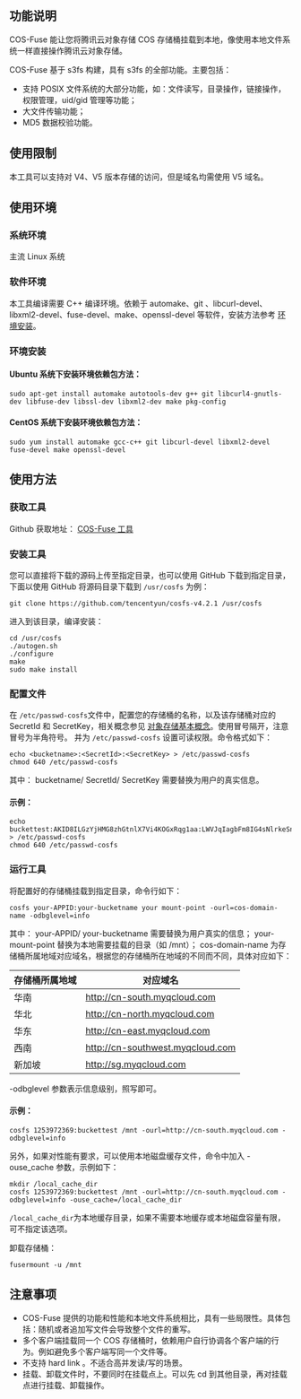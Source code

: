 ## 功能说明 
COS-Fuse 能让您将腾讯云对象存储 COS 存储桶挂载到本地，像使用本地文件系统一样直接操作腾讯云对象存储。

COS-Fuse 基于 s3fs 构建，具有 s3fs 的全部功能。主要包括：
- 支持 POSIX 文件系统的大部分功能，如：文件读写，目录操作，链接操作，权限管理，uid/gid 管理等功能；
- 大文件传输功能；
- MD5 数据校验功能。

## 使用限制 
本工具可以支持对 V4、V5 版本存储的访问，但是域名均需使用 V5 域名。


## 使用环境 
### 系统环境 
主流 Linux 系统

### 软件环境 
本工具编译需要 C++ 编译环境。依赖于 automake、git 、libcurl-devel、libxml2-devel、fuse-devel、make、openssl-devel 等软件，安装方法参考 [环境安装](#环境安装)。
<span id="环境安装"></span>
### 环境安装 
#### Ubuntu 系统下安装环境依赖包方法：
```
sudo apt-get install automake autotools-dev g++ git libcurl4-gnutls-dev libfuse-dev libssl-dev libxml2-dev make pkg-config
```

#### CentOS 系统下安装环境依赖包方法：
```
sudo yum install automake gcc-c++ git libcurl-devel libxml2-devel fuse-devel make openssl-devel
```

## 使用方法 
### 获取工具 
Github 获取地址： [COS-Fuse 工具](https://github.com/tencentyun/cosfs-v4.2.1)

### 安装工具 
您可以直接将下载的源码上传至指定目录，也可以使用 GitHub 下载到指定目录，下面以使用 GitHub 将源码目录下载到 `/usr/cosfs` 为例：
```
git clone https://github.com/tencentyun/cosfs-v4.2.1 /usr/cosfs
```
进入到该目录，编译安装：
```
cd /usr/cosfs
./autogen.sh
./configure
make
sudo make install
```
### 配置文件
在 `/etc/passwd-cosfs`文件中，配置您的存储桶的名称，以及该存储桶对应的 SecretId 和 SecretKey，相关概念参见 [对象存储基本概念](https://cloud.tencent.com/document/product/436/6225)。使用冒号隔开，注意冒号为半角符号。 并为 `/etc/passwd-cosfs` 设置可读权限。命令格式如下：
```
echo <bucketname>:<SecretId>:<SecretKey> > /etc/passwd-cosfs
chmod 640 /etc/passwd-cosfs
```
其中：
bucketname/ SecretId/ SecretKey 需要替换为用户的真实信息。
#### 示例：
```
echo buckettest:AKID8ILGzYjHMG8zhGtnlX7Vi4KOGxRqg1aa:LWVJqIagbFm8IG4sNlrkeSn5DLI3dCYi > /etc/passwd-cosfs
chmod 640 /etc/passwd-cosfs
```
### 运行工具 
将配置好的存储桶挂载到指定目录，命令行如下：
```
cosfs your-APPID:your-bucketname your mount-point -ourl=cos-domain-name -odbglevel=info
```
其中：
your-APPID/ your-bucketname 需要替换为用户真实的信息；
your-mount-point 替换为本地需要挂载的目录（如 /mnt）；
cos-domain-name 为存储桶所属地域对应域名，根据您的存储桶所在地域的不同而不同，具体对应如下：

| 存储桶所属地域 | 对应域名 | 
|---------|---------|
| 华南 | http://cn-south.myqcloud.com | 
| 华北 | http://cn-north.myqcloud.com |
| 华东 | http://cn-east.myqcloud.com |
| 西南 | http://cn-southwest.myqcloud.com |
| 新加坡 | http://sg.myqcloud.com |
-odbglevel 参数表示信息级别，照写即可。
#### 示例：
```
cosfs 1253972369:buckettest /mnt -ourl=http://cn-south.myqcloud.com -odbglevel=info 
```
另外，如果对性能有要求，可以使用本地磁盘缓存文件，命令中加入 -ouse_cache 参数，示例如下：
```
mkdir /local_cache_dir
cosfs 1253972369:buckettest /mnt -ourl=http://cn-south.myqcloud.com -odbglevel=info -ouse_cache=/local_cache_dir
```
`/local_cache_dir`为本地缓存目录，如果不需要本地缓存或本地磁盘容量有限，可不指定该选项。

卸载存储桶：
```
fusermount -u /mnt
```
## 注意事项 
- COS-Fuse 提供的功能和性能和本地文件系统相比，具有一些局限性。具体包括：随机或者追加写文件会导致整个文件的重写。
- 多个客户端挂载同一个 COS 存储桶时，依赖用户自行协调各个客户端的行为。例如避免多个客户端写同一个文件等。
- 不支持 hard link 。不适合高并发读/写的场景。
- 挂载、卸载文件时，不要同时在挂载点上。可以先 cd 到其他目录，再对挂载点进行挂载、卸载操作。
